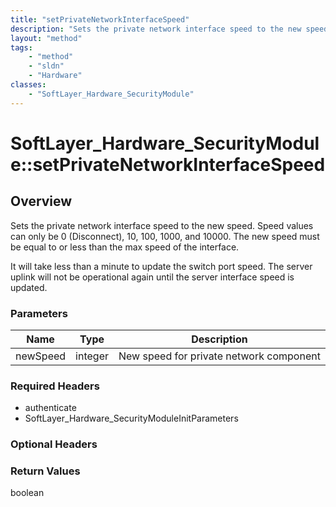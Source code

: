 ```yaml
---
title: "setPrivateNetworkInterfaceSpeed"
description: "Sets the private network interface speed to the new speed. Speed values can only be 0 (Disconnect), 10, 100, 1000, and 1... "
layout: "method"
tags:
    - "method"
    - "sldn"
    - "Hardware"
classes:
    - "SoftLayer_Hardware_SecurityModule"
---
```

# SoftLayer_Hardware_SecurityModule::setPrivateNetworkInterfaceSpeed
## Overview 
Sets the private network interface speed to the new speed. Speed values can only be 0 (Disconnect), 10, 100, 1000, and 10000. The new speed must be equal to or less than the max speed of the interface. 

It will take less than a minute to update the switch port speed. The server uplink will not be operational again until the server interface speed is updated. 

### Parameters 
|Name | Type | Description |
| --- | --- | --- |
|newSpeed| integer| New speed for private network component|


### Required Headers
* authenticate
* SoftLayer_Hardware_SecurityModuleInitParameters

### Optional Headers

### Return Values
boolean

